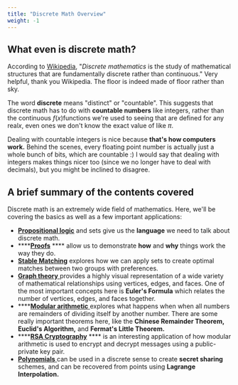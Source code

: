 ```yaml
---
title: "Discrete Math Overview"
weight: -1
---
```


## What even is discrete math?

According to [Wikipedia](https://en.wikipedia.org/wiki/Discrete\_mathematics), "_Discrete mathematics_ is the study of mathematical structures that are fundamentally discrete rather than continuous." Very helpful, thank you Wikipedia. The floor is indeed made of floor rather than sky.

The word **discrete** means "distinct" or "countable". This suggests that discrete math has to do with **countable numbers** like integers, rather than the continuous $f(x)$functions we're used to seeing that are defined for any real$x$, even ones we don't know the exact value of like $\pi$.

Dealing with countable integers is nice because **that's how computers work.** Behind the scenes, every floating point number is actually just a whole bunch of bits, which are countable :) I would say that dealing with integers makes things nicer too (since we no longer have to deal with decimals), but you might be inclined to disagree.

## A brief summary of the contents covered

Discrete math is an extremely wide field of mathematics. Here, we'll be covering the basics as well as a few important applications:

* [**Propositional logic**](propositional-logic.md) and sets give us the **language** we need to talk about discrete math.
* ****[**Proofs**](proofs.md) **** allow us to demonstrate **how** and **why** things work the way they do.
* [**Stable Matching**](stable-matching.md) explores how we can apply sets to create optimal matches between two groups with preferences.
* [**Graph theory** ](classes/cs70/discrete-math/graphs.md)provides a highly visual representation of a wide variety of mathematical relationships using vertices, edges, and faces. One of the most important concepts here is **Euler's Formula** which relates the number of vertices, edges, and faces together.
* ****[**Modular arithmetic** ](modular-arithmetic.md)explores what happens when when all numbers are remainders of dividing itself by another number. There are some really important theorems here, like the **Chinese Remainder Theorem, Euclid's Algorithm,** and **Fermat's Little Theorem.**
* ****[**RSA Cryptography**](rsa-cryptography.md) **** is an interesting application of how modular arithmetic is used to encrypt and decrypt messages using a public-private key pair.
* [**Polynomials** ](polynomials.md)can be used in a discrete sense to create **secret sharing** schemes, and can be recovered from points using **Lagrange Interpolation.**
